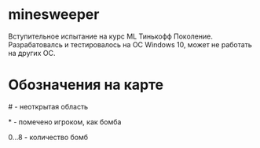 # minesweeper
Вступительное испытание на курс ML Тинькофф Поколение. Разрабатовалсь и тестировалось на ОС Windows 10, может не работать на других ОС.

# Обозначения на карте

\# - неоткрытая область

\* - помечено игроком, как бомба

0...8 - количество бомб
